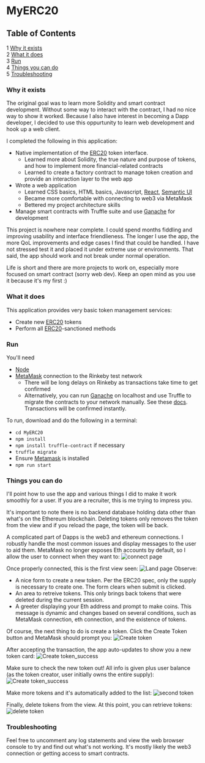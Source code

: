 # MyERC20

## Table of Contents  
1  [Why it exists](#why_exists)  
2  [What it does](#what_does)  
3  [Run](#run)  
4  [Things you can do](#things_to_do)  
5  [Troubleshooting](#troubleshooting)  


### Why it exists <a name="why_exists"/>
The original goal was to learn more Solidity and smart contract development. Without some way to interact with the contract, I had no nice way to show it worked. Because I also have interest in becoming a Dapp developer, I decided to use this oppurtunity to learn web development and hook up a web client. 

I completed the following in this application:
 
 - Native implementation of the [ERC20](https://eips.ethereum.org/EIPS/eip-20) token interface.
   - Learned more about Solidity, the true nature and purpose of tokens, and how to implement more financial-related contracts
   - Learned to create a factory contract to manage token creation and provide an interaction layer to the web app
 - Wrote a web application
   - Learned CSS basics, HTML basics, Javascript, [React](https://reactjs.org/), [Semantic UI](https://react.semantic-ui.com/)
   - Became more comfortable with connecting to web3 via MetaMask
   - Bettered my project architecture skills
 - Manage smart contracts with Truffle suite and use [Ganache](https://www.trufflesuite.com/ganache) for development

This project is nowhere near complete. I could spend months fiddling and improving usability and interface friendlieness. The longer I use the app, the more QoL improvements and edge cases I find that could be handled. I have not stressed test it and placed it under extreme use or environments. That said, the app should work and not break under normal operation.

Life is short and there are more projects to work on, especially more focused on smart contract (sorry web dev). Keep an open mind as you use it because it's my first :)
   
### What it does <a name="what_does"/>
This application provides very basic token management services:

- Create new [ERC20](https://eips.ethereum.org/EIPS/eip-20) tokens
- Perform all [ERC20](https://eips.ethereum.org/EIPS/eip-20)-sanctioned methods

### Run <a name="run"/>
You'll need 
  - [Node](https://nodejs.org/en/)
  - [MetaMask](https://metamask.io/) connection to the Rinkeby test network
    - There will be long delays on Rinkeby as transactions take time to get confirmed
    - Alternatively, you can run [Ganache](https://www.trufflesuite.com/ganache) on localhost and use Truffle to migrate the contracts to your network manually. See these [docs](https://www.trufflesuite.com/docs/truffle/getting-started/running-migrations). Transactions will be confirmed instantly.
  
To run, download and do the following in a terminal:

* `cd MyERC20`
* `npm install`
* `npm install truffle-contract` if necessary
* `truffle migrate`
* Ensure [Metamask](https://metamask.io/) is installed
* `npm run start`

### Things you can do <a name="things_to_do"/>
I'll point how to use the app and various things I did to make it work smoothly for a user. If you are a recruiter, this is me trying to impress you.

It's important to note there is no backend database holding data other than what's on the Ethereum blockchain. Deleting tokens only removes the token from the view and if you reload the page, the token will be back.

A complicated part of Dapps is the web3 and ethereum connections. I robustly handle the most common issues and display messages to the user to aid them. 
MetaMask no longer exposes Eth accounts by default, so I allow the user to connect when they want to:
![connect page](https://github.com/mbraha/MyERC20/blob/master/raw/metamask_connect_needed.png)

Once properly connected, this is the first view seen:
![Land page](https://github.com/mbraha/MyERC20/blob/master/raw/land_page_view.png)
Observe:
 - A nice form to create a new token. Per the ERC20 spec, only the supply is necessary to create one. The form clears when submit is clicked.
 - An area to retreive tokens. This only brings back tokens that were deleted during the current session.
 - A greeter displaying your Eth address and prompt to make coins. This message is dynamic and changes based on several conditions, such as MetaMask connection, eth connection, and the existence of tokens.
 
Of course, the next thing to do is create a token. Click the Create Token button and MetaMask should prompt you:
 ![Create token](https://github.com/mbraha/MyERC20/blob/master/raw/create_token_form_filled.png)
 
After accepting the transaction, the app auto-updates to show you a new token card:
  ![Create token_success](https://github.com/mbraha/MyERC20/blob/master/raw/token_create_success.png)
  
Make sure to check the new token out! All info is given plus user balance (as the token creator, user initially owns the entire supply):
 ![Create token_success](https://github.com/mbraha/MyERC20/blob/master/raw/token_detail_view.png)
 
Make more tokens and it's automatically added to the list:
  ![second token](https://github.com/mbraha/MyERC20/blob/master/raw/second_token.png)
  
Finally, delete tokens from the view. At this point, you can retrieve tokens:
  ![delete token](https://github.com/mbraha/MyERC20/blob/master/raw/deleted_token.png)

### Troubleshooting <a name="troubleshooting"/>
Feel free to uncomment any log statements and view the web browser console to try and find out what's not working. It's mostly likely the web3 connection or getting access to smart contracts. 
